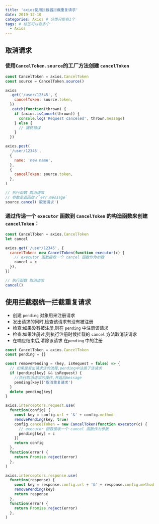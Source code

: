 ```yaml
---
title: 'axios使用拦截器拦截重复请求'
date: 2019-12-10
categories: Axios # 分类只能有1个
tags: # 标签可以有多个
  - Axios
---
```


## 取消请求

### 使用`CancelToken.source`的工厂方法创建 `cancelToken`

```js
const CancelToken = axios.CancelToken
const source = CancelToken.source()

axios
  .get('/user/12345', {
    cancelToken: source.token,
  })
  .catch(function(thrown) {
    if (axios.isCancel(thrown)) {
      console.log('Request canceled', thrown.message)
    } else {
      // 捕获错误
    }
  })

axios.post(
  '/user/12345',
  {
    name: 'new name',
  },
  {
    cancelToken: source.token,
  },
)

// 执行函数 取消请求
// 参数是返回给了`err.message`
source.cancel('取消请求')
```

### 通过传递一个 `executor` 函数到 `CancelToken` 的构造函数来创建 `cancelToken`：

```js
const CancelToken = axios.CancelToken
let cancel

axios.get('/user/12345', {
  cancelToken: new CancelToken(function executor(c) {
    // executor 函数接收一个 cancel 函数作为参数
    cancel = c
  }),
})

// 执行函数 取消请求
cancel()
```

## 使用拦截器统一拦截重复请求

- 创建 `pending` 对象用来注册请求
- 发出请求的同时,检查该请求有没有被注册
- 检查:如果没有被注册,则在 `pending` 中注册该请求
- 检查:如果注册过,则执行注册时候挂载的 `cancel` 方法取消该请求
- 在响应结束后,清除该请求 在`pending` 中的注册

```js
const CancelToken = axios.CancelToken
const pending = {}

const removePending = (key, isRequest = false) => {
  // 如果是发出请求该的流程,pending中注册了该请求
  if (pending[key] && isRequest) {
    //执行取消请求的操作,并返回message
    pending[key]('取消重复请求')
  }
  delete pending[key]
}

axios.interceptors.request.use(
  function(config) {
    const key = config.url + '&' + config.method
    removePending(key, true)
    config.cancelToken = new CancelToken(function executor(c) {
      // executor 函数接收一个 cancel 函数作为参数
      pending[key] = c
    })
    return config
  },
  function(error) {
    return Promise.reject(error)
  },
)

axios.interceptors.response.use(
  function(response) {
    const key = response.config.url + '&' + response.config.method
    removePending(key)
    return response
  },
  function(error) {
    return Promise.reject(error)
  },
)
```
